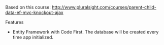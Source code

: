 
Based on this course: http://www.pluralsight.com/courses/parent-child-data-ef-mvc-knockout-ajax

Features

 - Entity Framework with Code First. The database will be created every time app initialized.